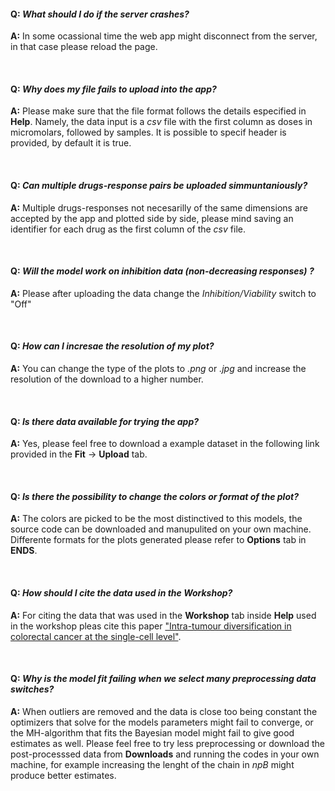 #### Q: *What should I do if the server crashes?*

**A:** In some ocassional time the web app might disconnect from the server, in that case please reload the page.

<br/>

#### Q: *Why does my file fails to upload into the app?*

**A:** Please make sure that the file format follows the details especified in **Help**. Namely, the data input is a *csv* file with the first column as doses in micromolars​, followed by samples. It is possible to specif header is provided, by default it is true.

<br/>

#### Q: *Can multiple drugs-response pairs be uploaded simmuntaniously?*

**A:** Multiple drugs-responses not necesarilly of the same dimensions are accepted by the app and plotted side by side, please mind saving an identifier for each drug as the first column of the *csv* file.

<br/>

#### Q: *Will the model work on inhibition data (non-decreasing responses) ?*

**A:** Please after uploading the data change the *Inhibition/Viability* switch to "Off"

<br/>

#### Q: *How can I incresae the resolution of my plot?*

**A:** You can change the type of the plots to *.png* or *.jpg* and increase the resolution of the download to a higher number.

<br/>

#### Q: *Is there data available for trying the app?*

**A:** Yes, please feel free to download a example dataset in the following link provided in the **Fit**  &#8594; **Upload** tab.

<br/>

#### Q: *Is there the possibility to change the colors or format of the plot?*

**A:** The colors are picked to be the most distinctived to this models, the source code can be downloaded and manupulited on your own machine. Differente formats for the plots generated please refer to **Options** tab in **ENDS**.

<br/>

#### Q: *How should I cite the data used in the Workshop?*

**A:** For citing the data that was used in the **Workshop** tab inside **Help**  used in the workshop pleas cite this paper ["Intra-tumour diversification in colorectal cancer at the single-cell level"](https://www.nature.com/articles/s41586-018-0024-3).

<br/>

#### Q: *Why is the model fit failing when we select many preprocessing data switches?*

**A:** When outliers are removed and the data is close too being constant the optimizers that solve for the models parameters might fail to converge, or the MH-algorithm that fits the Bayesian model might fail to give good estimates as well. Please feel free to try less preprocessing or download the post-processsed data from **Downloads** and running the codes in your own machine, for example increasing the lenght of the chain in *npB* might produce better estimates. 

<br/>

